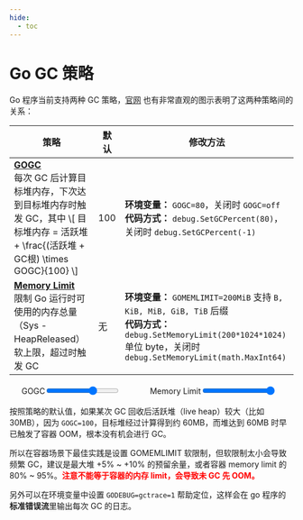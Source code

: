 ```yaml
---
hide:
  - toc
---
```


# Go GC 策略

<style>
.gc-guide-graph {
  display: inline-block;
  position: relative;
  width: 100%;
  vertical-align: top;
  overflow: hidden;
}

.gc-guide-graph-controls {
  display: flex;
  flex-direction: row;
  flex-wrap: wrap;
  justify-content: space-around;
  align-items: center;
  width: 100%;
}

.gc-guide-graph-controls div {
  display: flex;
  flex-direction: row;
  flex-wrap: nowrap;
  align-items: center;
  padding-left: 5px;
  padding-right: 5px;
  height: 24px;
  width: auto;
}

.gc-guide-equation {
  display: block;
  text-align: center;
}
</style>

Go 程序当前支持两种 GC 策略，[官网](https://tip.golang.org/doc/gc-guide) 也有非常直观的图示表明了这两种策略间的关系：

| 策略                                                                          | 默认 | 修改方法                                                                                                                                                                  |
| --------------------------------------------------------------------------- | --- | --------------------------------------------------------------------------------------------------------------------------------------------------------------------- |
| **[GOGC](https://tip.golang.org/doc/gc-guide#GOGC)**<br/>每次 GC 后计算目标堆内存，下次达到目标堆内存时触发 GC，其中 \\[ 目标堆内存 = 活跃堆 + \frac{(活跃堆 + GC根) \times GOGC}{100} \\] | 100 | **环境变量：** `GOGC=80`，关闭时 `GOGC=off`<br/>**代码方式：** `debug.SetGCPercent(80)`，关闭时 `debug.SetGCPercent(-1)`                                                                       |
| **[Memory Limit](https://tip.golang.org/doc/gc-guide#Memory_limit)**<br/>限制 Go 运行时可使用的内存总量（Sys - HeapReleased）软上限，超过时触发 GC                         | 无   | **环境变量：** `GOMEMLIMIT=200MiB` 支持 `B, KiB, MiB, GiB, TiB` 后缀<br/>**代码方式：** `debug.SetMemoryLimit(200*1024*1024)` 单位 byte，关闭时 `debug.SetMemoryLimit(math.MaxInt64)` |

<div class="gc-guide-graph" data-workload='[
 {"duration": 1.0, "allocRate": 20, "scanRate": 1024, "newSurvivalRate": 1.00, "oldDeathRate": 0.00},
 {"duration": 4.0, "allocRate": 20, "scanRate": 1024, "newSurvivalRate": 0.00, "oldDeathRate": 0.00},
 {"duration": 0.5, "allocRate": 20, "scanRate": 1024, "newSurvivalRate": 1.00, "oldDeathRate": 0.00},
 {"duration": 0.5, "allocRate": 20, "scanRate": 1024, "newSurvivalRate": 0.00, "oldDeathRate": 0.00},
 {"duration": 0.5, "allocRate": 20, "scanRate": 1024, "newSurvivalRate": 0.00, "oldDeathRate": 0.50},
 {"duration": 3.5, "allocRate": 20, "scanRate": 1024, "newSurvivalRate": 0.00, "oldDeathRate": 0.00}
]' data-config='{
 "fixedCost": 0.04,
 "otherMem": 0,
 "GOGC": "graph5-gogc",
 "memoryLimit": "graph5-memlimit"
}'></div>
<div class="gc-guide-graph-controls">
 <div>
  GOGC
  <input type="range" min="0" max="10" step="0.005" value="6.64" id="graph5-gogc">
  <div class="gc-guide-counter" id="graph5-gogc-display"></div>
 </div>
 <div>
  Memory Limit
  <input type="range" min="1" max="100" step="0.5" value="100" id="graph5-memlimit">
  <div class="gc-guide-counter" id="graph5-memlimit-display"></div>
 </div>
</div>

按照策略的默认值，如果某次 GC 回收后活跃堆（live heap）较大（比如 30MB），因为 `GOGC=100`，目标堆经过计算得到约 60MB，而堆达到 60MB 时早已触发了容器 OOM，根本没有机会进行 GC。

所以在容器场景下最佳实践是设置 GOMEMLIMIT 软限制，但软限制太小会导致频繁 GC，建议是最大堆 +5% ~ +10% 的预留余量，或者容器 memory limit 的 80% ~ 95%。**<font color=red>注意不能等于容器的内存 limit，会导致未 GC 先 OOM。</font>**

另外可以在环境变量中设置 `GODEBUG=gctrace=1` 帮助定位，这样会在 go 程序的**标准错误流**里输出每次 GC 的日志。

<script src="https://tip.golang.org/js/d3.js"></script>
<script async src="https://tip.golang.org/doc/gc-guide.js"></script>
